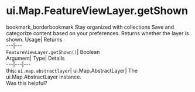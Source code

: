  
#  ui.Map.FeatureViewLayer.getShown
bookmark_borderbookmark Stay organized with collections  Save and categorize content based on your preferences.
Returns whether the layer is shown. 
Usage| Returns  
---|---  
`FeatureViewLayer.getShown()`| Boolean  
Argument| Type| Details  
---|---|---  
this: `ui.map.abstractlayer`| ui.Map.AbstractLayer| The ui.Map.AbstractLayer instance.  
Was this helpful?
